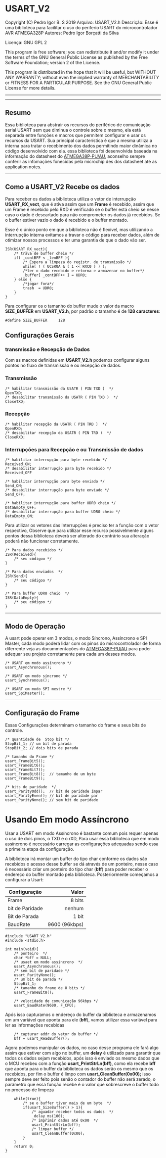 # USART_V2

Copyright (C) Pedro Igor B. S 2019
Arquivo: USART_V2.h
Descrição: Esse é uma bibliotéca para facilitar o uso do
periferio USART do microcontrolador AVR ATMEGA328P
Autores: Pedro Igor Borçatti da Silva

Licença: GNU GPL 2

This program is free software; you can redistribute it and/or
modify it under the terms of the GNU General Public License as
published by the Free Software Foundation; version 2 of the
License.

This program is distributed in the hope that it will be useful,
but WITHOUT ANY WARRANTY; without even the implied warranty of
MERCHANTABILITY or FITNESS FOR A PARTICULAR PURPOSE.  See the
GNU General Public License for more details.
***
***

## Resumo

Essa biblioteca para abstrair os recursos do periférico de comunicação serial USART sem que diminua o controle sobre o mesmo, ela está separada entre funções e macros que permitem configurar e usar os recursos da USART. Sua principal característica é que a mesma utiliza a interna para tratar o recebimento dos dados permitindo maior dinâmica no código desenvolvido com ela. essa biblioteca foi desenvolvida baseada na informação do datasheet do [ATMEGA38P-PU/AU](http://ww1.microchip.com/downloads/en/DeviceDoc/Atmel-7810-Automotive-Microcontrollers-ATmega328P_Datasheet.pdf), aconselho sempre conferir as infomações fonecidas pela microchip des dos datasheet até as application notes.

---

## Como a  USART_V2 Recebe os dados
Para receber os dados a biblioteca utiliza o vetor de interrupção  **USART_RX_vect**, que é ativa assim que um **Frame** é recebido, assim que um Frame é recebido pelo RXD é verificado se o buffer está cheio se nesse caso o dado é descartado para não comprometer os dados já recebidos. Se o buffer estiver vazio o dado é recebido e o buffer montado.

Esse é o único ponto em que a biblioteca não é flexível, mas utilizando a interrupção interna evitamos a travar o código para receber dados,  além de otimizar nossos processos e ter uma  garantia de que o dado vão ser. 

```
ISR(USART_RX_vect){
	/* trava de buffer cheio */
	if( _contBFF < _lenBFF ){
		/* Espera a limpeza do registr. de transmissão */
		while( ! ( UCSR0A & ( 1 << RXC0 ) ) );
		/*ler o dado recebido e retorna e armazenar no buffer*/
		_buffer[ _contBFF++ ] = UDR0;
	} else {
		/*jogar fora*/
		trash  = UDR0;
	}
}
```

Para configurar os o tamanho do buffer mude o valor da macro **SIZE_BUFFER** em **USART_V2.h**, por padrão o tamanho é de **128 caracteres**:

```
#define SIZE_BUFFER     128
```

## Configurações Gerais
### transmissão e Recepção de Dados

Com as macros definidas em **USART_V2.h** podemos configurar alguns pontos no fluxo de transmissão e ou recepção de dados. 


### **Transmissão**
```
/* habilitar transmissão da USATR ( PIN TXD )  */
OpenTXD;
/* desabilitar transmissão da USATR ( PIN TXD )  */
CloseTXD;
```

### **Recepção**
```
/* habilitar recepção da USATR ( PIN TRD )  */
OpenRXD;
/* desabilitar recepção da USATR ( PIN TRD )  */    
CloseRXD;
```

### **Interrupções para Recepção e ou Transmissão de dados**
```
/* habilitar interrupção para byte recebido */
Received_ON;     
/* desabilitar interrupção para byte recebido */ 
Received_OFF     

/* habilitar interrupção para byte enviado */
Send_ON;
/* desabilitar interrupção para byte enviado */
Send_OFF;

/* habilitar interrupção para buffer UDR0 cheio */
DataEmpty_OFF; 
/* desabilitar interrupção para buffer UDR0 cheio */     
DataEmpty_ON;   
```
Para utilizar os vetores das Interrupções  é preciso ter a função com o vetor respectivo, Observe que para utilizar esse recurso possivelmente alguns pontos dessa biblioteca deverá ser alterado do contrário sua alteração poderá não funcionar corretamente.

```
/* Para dados recebidos */
ISR(Received){
	/* seu códigoo */
}

/* Para dados enviados  */
ISR(Send){
	/* seu códigoo */
}

/* Para buffer UDR0 cheio  */
ISR(DataEmpty){
	/* seu códigoo */
}

```

***

## Modo de Operação

A usart pode operar em 3 modos, o modo Síncrono, Assíncrono e SPI Master, cada modo poderá lidar com os pinos do microcontrolador de forma diferrente veja  as docummentações do [ATMEGA38P-PU/AU](http://ww1.microchip.com/downloads/en/DeviceDoc/Atmel-7810-Automotive-Microcontrollers-ATmega328P_Datasheet.pdf) para poder adequar seu projeto corretamente para cada um desses modos.

```
/* USART em modo assíncrono */
usart_Asynchronous();

/* USART em modo síncrono */
usart_Synchronous();

/* USART em modo SPI mestre */
usart_SpiMaster();
```

***

## Configuração do Frame
Essas Configurações  determinam o tamanho do frame e seus bits de controle.

```
/* quantidade de  Stop bit */
StopBit_1; // um bit de parada
StopBit_2; // dois bits de parada

/* tamanho do Frame */
usart_FrameBit5();
usart_FrameBit6();
usart_FrameBit7();
usart_FrameBit8();	// tamanho de um byte
usart_FrameBit9();

/* bits de paridade  */
usart_ParityOdd();	// bit de paridade ímpar
usart_ParityEven();	// bit de paridade par
usart_ParityNone();	// sem bit de paridade
```


# Usando Em modo Assíncrono
Usar a USART em modo Assíncrono é bastante comum pois requer apenas o uso de dois pinos, o TXD e o rXD, Para usar essa biblioteca que em modo assíncrono é necessário carregar as configurações adequadas sendo essa a primeira etapa da configuração.

A biblioteca irá montar um buffer do tipo char conforme os dados são recebidos o acesso desse buffer se dá através de um ponteiro, nesse caso é necessário criar um ponteiro do tipo char (**bff**)   para poder receber o endereço do buffer montado pela biblioteca. Posteriormente começamos a configurar a Usart:


Configuração	| Valor
----------------| --------:
Frame		| 8 bits
bit de Paridade	| nenhum
Bit de Parada	| 1 bit
BaudRate	| 9600 (96kbps)


```
#include "USART_V2.h"
#include <stdio.h>

int main(void){	
	/* ponteiro  */
	char *bff = NULL;
	/* usaet em modo assincrono  */
	usart_Asynchronous();
	/* sem bit de paridade */
	usart_ParityNone();
	/* um bit de parada */
	StopBit_1;
	/* tamanho do frame de 8 bits */
	usart_FrameBit8();
	
	/* velocidade de comunicação 96kbps */
	usart_BaudRate(9600, F_CPU);				
```

Após isso capturamos o endereço do buffer da biblioteca e armazenamos em um variável que aponta para ele (**bff**), vamos utilizar essa variável para ler as informações recebidas 

	
```
	/* capturar addr do vetor do buffer */
	bff = usart_ReadBuffer();
```


Agora podemos manipular os dados, no caso desse programa ele  fará algo assim que estiver com algo no buffer, um **delay** é utilizado para garantir que todos os dados sejam recebidos, após isso é enviado os mesmo dados que o MCU recebeu com a função **usart_PrintStrLn(bff)**, como ela recebe **bff** que aponta para o buffer da biblioteca os dados serão os mesmo que os recebidos, por fim o buffer é limpo com  **usart_CleanBuffer(0x00);** isso sempre deve ser feito pois senão o contador do buffer não será zerado, o parâmetro que essa função recebe é o valor que sobrescreve o buffer todo  no processo de limpeza  


```
	while(true){
		/* se o buffer tiver mais de um byte  */
		if(usart_SizeBuffer() > 1){
			/* aguadar receber todos os dados  */
			_delay_ms(100);
			/* imprimir dados até 0x00  */
			usart_PrintStrLn(bff);
			/* limpar buffer */
			usart_CleanBuffer(0x00);
		}
	}
	return 0;
}
```
